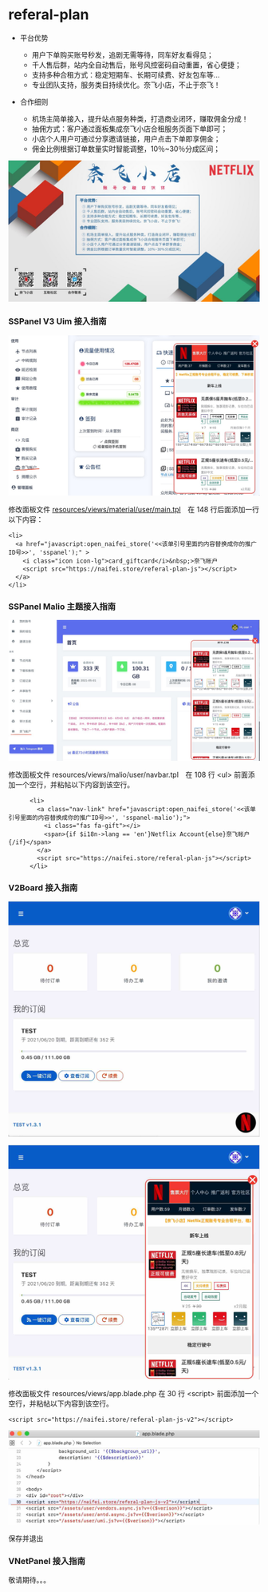 # referal-plan

- 平台优势

  - 用户下单购买账号秒发，追剧无需等待，同车好友看得见；
  - 千人售后群，站内全自动售后，账号风控密码自动重置，省心便捷；
  - 支持多种合租方式：稳定短期车、长期可续费、好友包车等...
  - 专业团队支持，服务类目持续优化。奈飞小店，不止于奈飞！

- 合作细则

  - 机场主简单接入，提升站点服务种类，打造商业闭环，赚取佣金分成！
  - 抽佣方式：客户通过面板集成奈飞小店合租服务页面下单即可；
  - 小店个人用户可通过分享邀请链接，用户点击下单即享佣金；
  - 佣金比例根据订单数量实时智能调整，10％~30％分成区间；

![](./promotion.jpg)

### SSPanel V3 Uim 接入指南


![](./sspanel.jpg)


修改面板文件 [resources/views/material/user/main.tpl](https://github.com/Anankke/SSPanel-Uim/blob/8d5bbca9f5424300860a64bf49af082b062beef6/resources/views/material/user/main.tpl#L148)　在 148 行后面添加一行以下内容：

```
<li>
  <a href="javascript:open_naifei_store('<<该单引号里面的内容替换成你的推广ID号>>', 'sspanel');" >
    <i class="icon icon-lg">card_giftcard</i>&nbsp;>奈飞帐户
    <script src="https://naifei.store/referal-plan-js"></script>
  </a>
</li>
```

### SSPanel Malio 主题接入指南

![](./sspanel-malio.jpg)

修改面板文件 resources/views/malio/user/navbar.tpl　在 108 行 \<ul\> 前面添加一个空行，并粘帖以下内容到该空行。

```
      <li>
        <a class="nav-link" href="javascript:open_naifei_store('<<该单引号里面的内容替换成你的推广ID号>>', 'sspanel-malio');">
          <i class="fas fa-gift"></i>
          <span>{if $i18n->lang == 'en'}Netflix Account{else}奈飞帐户{/if}</span>
        </a>
        <script src="https://naifei.store/referal-plan-js"></script>
      </li>
```

### V2Board 接入指南

![](./v2board-naifei-store-1.jpg)

![](./v2board-naifei-store-2.jpg)

修改面板文件 resources/views/app.blade.php 在 30 行 \<script\> 前面添加一个空行，并粘帖以下内容到该空行。

```
<script src="https://naifei.store/referal-plan-js-v2"></script>
```

![](./v2board-naifei-store-3.jpg)


保存并退出

### VNetPanel 接入指南

敬请期待。。。


